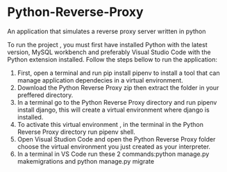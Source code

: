 # Python-Reverse-Proxy
An application that simulates a reverse proxy server written in python

To run the project , you must first have installed Python with the latest version, MySQL workbench and preferably Visual Studio Code with the Python extension installed. Follow the steps bellow to run the application:

1. First, open a terminal and run pip install pipenv to install a tool that can manage application dependecies in a virtual environment.
2. Download the Python Reverse Proxy zip then extract the folder in your preffered directory.
3. In a terminal go to the Python Reverse Proxy directory and run pipenv install django, this will create a virtual environment where django is installed.
4. To activate this virtual environment , in the terminal in the Python Reverse Proxy directory run pipenv shell.
5. Open Visual Studion Code and open the Python Reverse Proxy folder choose the virtual environment you just created as your interpreter.
6. In a terminal in VS Code run these 2 commands:python manage.py makemigrations and python manage.py migrate 

